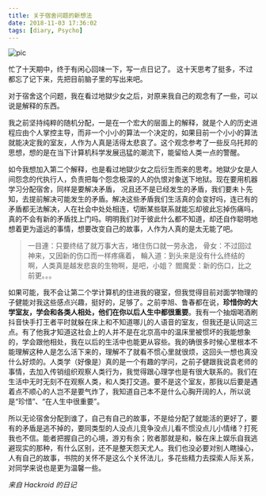 ```yaml
---
title: 关于宿舍问题的新想法
date: 2018-11-03 17:36:02
tags: [diary, Psycho]
---
```

![pic](https://i.loli.net/2018/11/03/5bdd6dfd72aca.jpeg)

忙了十天期中，终于有闲心回味一下，写一点日记了。 这十天思考了挺多，不过都忘了记下来，先把目前脑子里的写出来吧。 

对于宿舍这个问题，我在看过地獄少女之后，对原来我自己的观念有了一些，可以说是解释的东西。 

我之前坚持纯粹的随机分配，一是在一个宏大的层面上的解释，就是个人的历史进程应由个人掌控主导，而非一个小小的算法一个决定的，如果目前一个小小的算法就能决定我的室友，人作为人真是活得太悲哀了。这个观念参考了一些反乌托邦的思想，想的是在当下计算机科学发展迅猛的潮流下，能留给人类一点的警醒。 

如今我想加入第二个解释，也是看过地獄少女之后衍生而来的思考。地獄少女是人间怨念的代执行人，负责把每个怨念极深的人的仇恨对象送下地狱。现在要用机器学习分配宿舍，同样是要解决矛盾， 况且还不是已经发生的矛盾，我们要未卜先知，去提前解决可能发生的矛盾。解决这些矛盾我们生活真的会变好吗，连已有的矛盾都无法解决，人在社会中处处相连，切断某些联系就能忘却彼此忘掉伤痛吗，真的不会有新的矛盾找上门吗。明明我们对于彼此什么都不知道，却还自作聪明地想着更为遥远的事情，想要改变自己的故事，人作为人真的是太无能了吧。 

> 一目連：只要终结了就万事大吉，堵住伤口就一劳永逸， 
> 骨女：不过回过神来，又因新的伤口而一样疼痛着， 
> 輪入道：到头来是没有什么终结的啊，人类真是越发悲哀的生物啊，是吧，小姐？ 
> 閻魔愛：新的伤口，比之前更。。。 

如果可能，我不会让第二个学计算机的住进我的寝室，但我觉得目前对面学物理的子健能对我这些感点兴趣，挺好的，足够了。之前李旭、鲁春都在说，**珍惜你的大学室友，学会和各类人相处，他们在你以后人生中都很重要**。我有一个抽烟喝酒刷抖音快手打王者平时就躲在床上和不知道哪儿的人语音的室友，但我还是认同这三点。有了他我才知道这社会上的人并不是在北京高中的温床里被惯坏的我能想象的，学会跟他相处，我在以后的生活中也能更从容些。我的确很多时候心里根本不能理解这种人是怎么活下来的，理解不了就看不惯心里就很烦，这回头一想也真没什么好烦的。人类学（好像是）真的是一个有趣的学问，之前子健跟我说袁老师的事情，去加入传销组织观察人类行为，我觉得跟心理学也是有很大联系的。我们在生活中无时无刻不在观察人类，和人类打交道。要不是这个室友，那我以后要是遇着点不顺心的人岂不是要气炸了，我知道自己本不是什么心胸开阔的人，所以说是“珍惜”、“在人生中很重要”。 

所以无论宿舍分配到谁了，自己有自己的故事，不是给分配了就能活的更好了，要有的矛盾是逃不掉的，要同类型的人没点儿竞争没点儿看不惯没点儿小情绪？打死我也不信。能者把握自己的心境，游刃有余；败者那就是和，躲在床上娱乐自我逃避现实的那种，有什么区别，还不是整天怨天尤人。我们也没必要对别人瞎操心，人有自己的故事，书院的关怀不是这么个关怀法儿，多花些精力去探索人际关系，对同学来说也是更为温馨一些。 

*来自 Hackroid 的日记*

